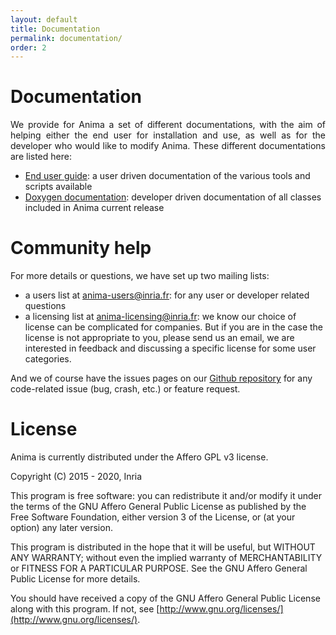 ```yaml
---
layout: default
title: Documentation
permalink: documentation/
order: 2
---
```


# Documentation

<p align="justify">
We provide for Anima a set of different documentations, with the aim of helping either the end user for installation and use, as well as for the developer who would like to modify Anima. These different documentations are listed here:
</p>

<ul>
	<li><a href="http://anima.rtfd.io/">End user guide</a>: a user driven documentation of the various tools and scripts available</li>
	<li><a href="{{ site.base-url }}/doxygen/classes.html">Doxygen documentation</a>: developer driven documentation of all classes included in Anima current release</li>
</ul>

# Community help

For more details or questions, we have set up two mailing lists:

* a users list at <a href="mailto:anima-users[AT]inria.fr">anima-users@inria.fr</a>: for any user or developer related questions
* a licensing list at <a href="mailto:anima-licensing[AT]inria.fr">anima-licensing@inria.fr</a>: we know our choice of license can be complicated for companies. But if you are in the case the license is not appropriate to you, please send us an email, we are interested in feedback and discussing a specific license for some user categories.

And we of course have the issues pages on our [Github repository](https://github.com/Inria-Visages/Anima-Public/issues) for any code-related issue (bug, crash, etc.) or feature request.

# License

Anima is currently distributed under the Affero GPL v3 license.

Copyright (C) 2015 - 2020, Inria

This program is free software: you can redistribute it and/or modify
it under the terms of the GNU Affero General Public License as
published by the Free Software Foundation, either version 3 of the
License, or (at your option) any later version.

This program is distributed in the hope that it will be useful,
but WITHOUT ANY WARRANTY; without even the implied warranty of
MERCHANTABILITY or FITNESS FOR A PARTICULAR PURPOSE. See the
GNU Affero General Public License for more details.

You should have received a copy of the GNU Affero General Public License
along with this program. If not, see [http://www.gnu.org/licenses/](http://www.gnu.org/licenses/).